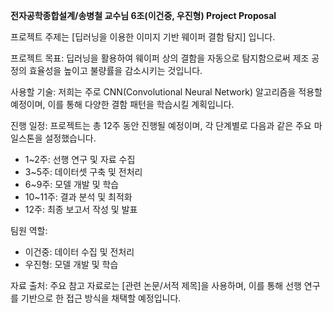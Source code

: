 **전자공학종합설계/송병철 교수님 6조(이건중, 우진형) Project Proposal**

프로젝트 주제는 [딥러닝을 이용한 이미지 기반 웨이퍼 결함 탐지] 입니다.

프로젝트 목표: 딥러닝을 활용하여 웨이퍼 상의 결함을 자동으로 탐지함으로써 제조 공정의 효율성을 높이고 불량률을 감소시키는 것입니다.

사용할 기술: 저희는 주로 CNN(Convolutional Neural Network) 알고리즘을 적용할 예정이며, 이를 통해 다양한 결함 패턴을 학습시킬 계획입니다.

진행 일정: 프로젝트는 총 12주 동안 진행될 예정이며, 각 단계별로 다음과 같은 주요 마일스톤을 설정했습니다.
- 1~2주: 선행 연구 및 자료 수집
- 3~5주: 데이터셋 구축 및 전처리
- 6~9주: 모델 개발 및 학습
- 10~11주: 결과 분석 및 최적화
- 12주: 최종 보고서 작성 및 발표

팀원 역할:
- 이건중: 데이터 수집 및 전처리
- 우진형: 모델 개발 및 학습

자료 출처: 주요 참고 자료로는 [관련 논문/서적 제목]을 사용하며, 이를 통해 선행 연구를 기반으로 한 접근 방식을 채택할 예정입니다.
